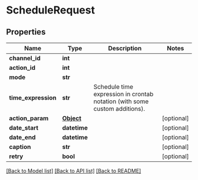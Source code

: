 # ScheduleRequest

## Properties
Name | Type | Description | Notes
------------ | ------------- | ------------- | -------------
**channel_id** | **int** |  | 
**action_id** | **int** |  | 
**mode** | **str** |  | 
**time_expression** | **str** | Schedule time expression in crontab notation (with some custom additions). | 
**action_param** | [**Object**](Object.md) |  | [optional] 
**date_start** | **datetime** |  | [optional] 
**date_end** | **datetime** |  | [optional] 
**caption** | **str** |  | [optional] 
**retry** | **bool** |  | [optional] 

[[Back to Model list]](../README.md#documentation-for-models) [[Back to API list]](../README.md#documentation-for-api-endpoints) [[Back to README]](../README.md)

